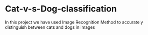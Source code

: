 # Cat-v-s-Dog-classification
In this project we have used Image Recognition  Method to accurately distinguish between cats and dogs in images 
